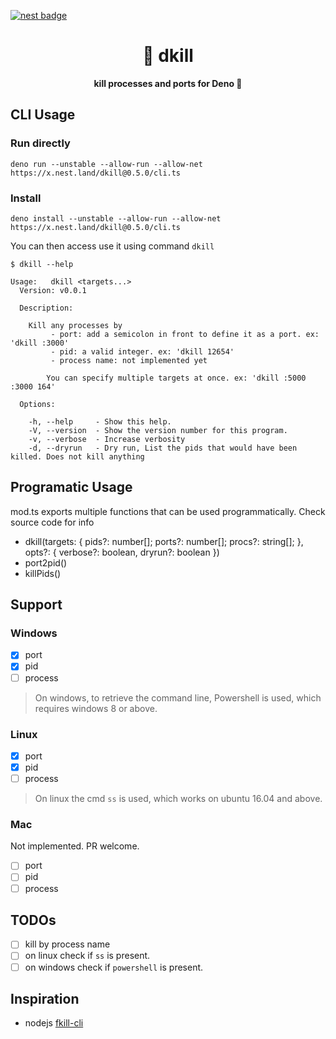 [![nest badge](https://nest.land/badge.svg)](https://nest.land/package/your-module)

<h1 align="center">
  🎯 dkill
</h1>

<p align="center">
  <b>kill processes and ports for Deno 🦕</b>
</p>

## CLI Usage

### Run directly

```
deno run --unstable --allow-run --allow-net https://x.nest.land/dkill@0.5.0/cli.ts
```

### Install

```
deno install --unstable --allow-run --allow-net https://x.nest.land/dkill@0.5.0/cli.ts
```

You can then access use it using command `dkill`

```
$ dkill --help

Usage:   dkill <targets...>
  Version: v0.0.1

  Description:

    Kill any processes by
         - port: add a semicolon in front to define it as a port. ex: 'dkill :3000'
         - pid: a valid integer. ex: 'dkill 12654'
         - process name: not implemented yet

        You can specify multiple targets at once. ex: 'dkill :5000 :3000 164'

  Options:

    -h, --help     - Show this help.
    -V, --version  - Show the version number for this program.
    -v, --verbose  - Increase verbosity
    -d, --dryrun   - Dry run, List the pids that would have been killed. Does not kill anything
```

## Programatic Usage

mod.ts exports multiple functions that can be used programmatically. Check
source code for info

- dkill(targets: { pids?: number[]; ports?: number[]; procs?: string[]; },
  opts?: { verbose?: boolean, dryrun?: boolean })
- port2pid()
- killPids()

## Support

### Windows
  - [x] port
  - [x] pid
  - [ ] process
> On windows, to retrieve the command line, Powershell is used, which requires windows 8 or above.

### Linux
  - [x] port
  - [x] pid
  - [ ] process
> On linux the cmd `ss` is used, which works on ubuntu 16.04 and above. 

### Mac
Not implemented. PR welcome.
  - [ ] port
  - [ ] pid
  - [ ] process

## TODOs

- [ ] kill by process name
- [ ] on linux check if `ss` is present.
- [ ] on windows check if `powershell` is present.

## Inspiration

- nodejs [fkill-cli](https://www.npmjs.com/package/fkill-cli)
